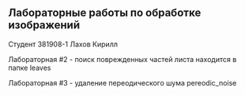 ## Лабораторные работы по обработке изображений
Студент 381908-1 Лахов Кирилл

Лабораторная #2 - поиск поврежденных частей листа находится в папке leaves

Лабораторная #3 - удаление переодического шума pereodic_noise
